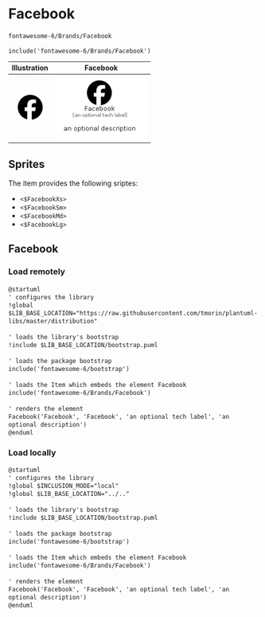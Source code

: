 # Facebook


```text
fontawesome-6/Brands/Facebook
```

```text
include('fontawesome-6/Brands/Facebook')
```



| Illustration | Facebook |
| :---: | :---: |
| ![illustration for Illustration](../../fontawesome-6/Brands/Facebook.png) | ![illustration for Facebook](../../fontawesome-6/Brands/Facebook.Local.png) |



## Sprites
The item provides the following sriptes:

- `<$FacebookXs>`
- `<$FacebookSm>`
- `<$FacebookMd>`
- `<$FacebookLg>`





## Facebook

### Load remotely
```plantuml
@startuml
' configures the library
!global $LIB_BASE_LOCATION="https://raw.githubusercontent.com/tmorin/plantuml-libs/master/distribution"

' loads the library's bootstrap
!include $LIB_BASE_LOCATION/bootstrap.puml

' loads the package bootstrap
include('fontawesome-6/bootstrap')

' loads the Item which embeds the element Facebook
include('fontawesome-6/Brands/Facebook')

' renders the element
Facebook('Facebook', 'Facebook', 'an optional tech label', 'an optional description')
@enduml
```

### Load locally
```plantuml
@startuml
' configures the library
!global $INCLUSION_MODE="local"
!global $LIB_BASE_LOCATION="../.."

' loads the library's bootstrap
!include $LIB_BASE_LOCATION/bootstrap.puml

' loads the package bootstrap
include('fontawesome-6/bootstrap')

' loads the Item which embeds the element Facebook
include('fontawesome-6/Brands/Facebook')

' renders the element
Facebook('Facebook', 'Facebook', 'an optional tech label', 'an optional description')
@enduml
```

